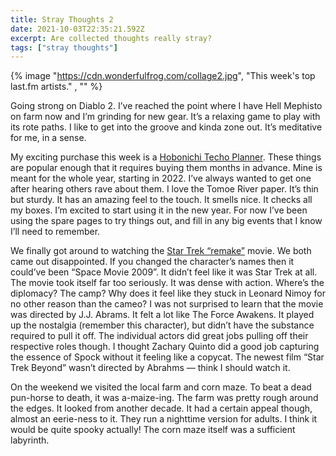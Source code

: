 ```yaml
---
title: Stray Thoughts 2
date: 2021-10-03T22:35:21.592Z
excerpt: Are collected thoughts really stray?
tags: ["stray thoughts"]
---
```


{% image "https://cdn.wonderfulfrog.com/collage2.jpg", "This week's top last.fm artists." , "" %}

Going strong on Diablo 2. I’ve reached the point where I have Hell Mephisto on farm now and I’m grinding for new gear. It’s a relaxing game to play with its rote paths. I like to get into the groove and kinda zone out. It’s meditative for me, in a sense.

My exciting purchase this week is a [Hobonichi Techo Planner](https://www.1101.com/store/techo/en/2022/all_about/planner/). These things are popular enough that it requires buying them months in advance. Mine is meant for the whole year, starting in 2022. I’ve always wanted to get one after hearing others rave about them. I love the Tomoe River paper. It’s thin but sturdy. It has an amazing feel to the touch. It smells nice. It checks all my boxes. I’m excited to start using it in the new year. For now I’ve been using the spare pages to try things out, and fill in any big events that I know I’ll need to remember.

We finally got around to watching the [Star Trek “remake”](https://www.imdb.com/title/tt0796366/) movie. We both came out disappointed. If you changed the character’s names then it could’ve been “Space Movie 2009”. It didn’t feel like it was Star Trek at all. The movie took itself far too seriously. It was dense with action. Where’s the diplomacy? The camp? Why does it feel like they stuck in Leonard Nimoy for no other reason than the cameo? I was not surprised to learn that the movie was directed by J.J. Abrams. It felt a lot like The Force Awakens. It played up the nostalgia (remember this character), but didn’t have the substance required to pull it off. The individual actors did great jobs pulling off their respective roles though. I thought Zachary Quinto did a good job capturing the essence of Spock without it feeling like a copycat. The newest film “Star Trek Beyond” wasn’t directed by Abrahms — think I should watch it.

On the weekend we visited the local farm and corn maze. To beat a dead pun-horse to death, it was a-maize-ing. The farm was pretty rough around the edges. It looked from another decade. It had a certain appeal though, almost an eerie-ness to it. They run a nighttime version for adults. I think it would be quite spooky actually! The corn maze itself was a sufficient labyrinth.
